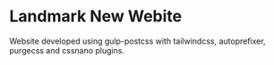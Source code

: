 # Landmark New Webite
Website developed using gulp-postcss with tailwindcss, autoprefixer, purgecss and cssnano plugins.
